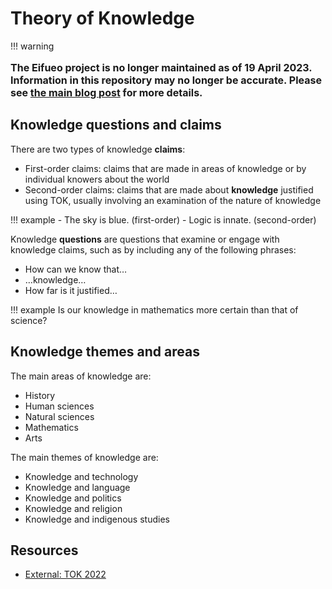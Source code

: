 # Theory of Knowledge

!!! warning
    <p style="font-size: 1rem">**The Eifueo project is no longer maintained
    as of 19 April 2023. Information in this repository may no longer be accurate.
    Please see [the main blog post](https://eggworld.me/blog/2023/sunsetting-eifueo) for more details.**</p>

## Knowledge questions and claims

There are two types of knowledge **claims**:

 - First-order claims: claims that are made in areas of knowledge or by individual knowers about the world
 - Second-order claims: claims that are made about **knowledge** justified using TOK, usually involving an examination of the nature of knowledge

!!! example
    - The sky is blue. (first-order)
    - Logic is innate. (second-order)

Knowledge **questions** are questions that examine or engage with knowledge claims, such as by including any of the following phrases:

 - How can we know that…
 - …knowledge…
 - How far is it justified…

!!! example
    Is our knowledge in mathematics more certain than that of science?

## Knowledge themes and areas

The main areas of knowledge are:

 - History
 - Human sciences
 - Natural sciences
 - Mathematics
 - Arts

The main themes of knowledge are:

 - Knowledge and technology
 - Knowledge and language
 - Knowledge and politics
 - Knowledge and religion
 - Knowledge and indigenous studies

## Resources

 - [External: TOK 2022](https://tok2022.weebly.com)

